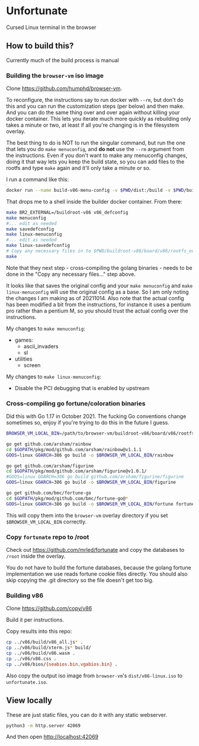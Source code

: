 # Unfortunate

Cursed Linux terminal in the browser

## How to build this?

Currently much of the build process is manual




### Building the `browser-vm` iso image

Clone <https://github.com/humphd/browser-vm>.

To reconfigure, the instructions say to run docker with `--rm`, but don't do this and you can run the customization steps (per below) and then make. And you can do the same thing over and over again without killing your docker container. This lets you iterate much more quickly as rebuilding only takes a minute or two, at least if all you're changing is in the filesystem overlay.

The best thing to do is NOT to run the singular command, but run the one that lets you do `make menuconfig`, and **do not** use the `--rm` argument from the instructions. Even if you don't want to make any menuconfig changes, doing it that way lets you keep the build state, so you can add files to the rootfs and type `make` again and it'll only take a minute or so.

I run a command like this:

```sh
docker run --name build-v86-menu-config -v $PWD/dist:/build -v $PWD/buildroot-v86/:/buildroot-v86 -it --entrypoint bash buildroot
```

That drops me to a shell inside the builder docker container. From there:

```sh
make BR2_EXTERNAL=/buildroot-v86 v86_defconfig
make menuconfig
#... edit as needed
make savedefconfig
make linux-menuconfig
#... edit as needed
make linux-savedefconfig
# Copy any necessary files in to $PWD/buildroot-v86/board/v86/rootfs_overlay
make
```

Note that they next step - cross-compiling the golang binaries - needs to be done in the "Copy any necessary files..." step above.

It looks like that saves the original config and your `make menuconfig` and `make linux-menuconfig` will use the original config as a base. So I am only noting the changes I am making as of 20211014. Also note that the actual config has been modified a bit from the instructions, for instance it uses a pentium pro rather than a pentium M, so you should trust the actual config over the instructions.

My changes to `make menuconfig`:

* games:
  * ascii_invaders
  * sl
* utilities
  * screen

My changes to `make linux-menuconfig`:

* Disable the PCI debugging that is enabled by upstream

### Cross-compiling go fortune/coloration binaries

Did this with Go 1.17 in October 2021.
The fucking Go conventions change sometimes so, enjoy if you're trying to do this in the future I guess.

```sh
BROWSER_VM_LOCAL_BIN=/path/to/browser-vm/buildroot-v86/board/v86/rootfs_overlay/usr/local/bin/

go get github.com/arsham/rainbow
cd $GOPATH/pkg/mod/github.com/arsham/rainbow@v1.1.1
GOOS=linux GOARCH=386 go build -o $BROWSER_VM_LOCAL_BIN/rainbow

go get github.com/arsham/figurine
cd $GOPATH/pkg/mod/github.com/arsham/figurine@v1.0.1/
#GOOS=linux GOARCH=386 go build github.com/arsham/figurine/figurine
GOOS=linux GOARCH=386 go build -o $BROWSER_VM_LOCAL_BIN/figurine

go get github.com/bmc/fortune-go
cd $GOPATH/pkg/mod/github.com/bmc/fortune-go@*
GOOS=linux GOARCH=386 go build -o $BROWSER_VM_LOCAL_BIN/fortune fortune.go
```

This will copy them into the `browser-vm` overlay directory if you set `$BROWSER_VM_LOCAL_BIN` correctly.

### Copy `fortunate` repo to /root

Check out <https://github.com/mrled/fortunate> and copy the databases to `/root` inside the overlay.

You do not have to build the fortune databases, because the golang fortune implementation we use reads fortune cookie files directly. You should also skip copying the .git directory so the file doesn't get too big.

### Building v86

Clone <https://github.com/copy/v86>

Build it per instructions.

Copy results into this repo:

```sh
cp ../v86/build/v86_all.js* .
cp ../v86/build/xterm.js* build/
cp ../v86/build/v86.wasm .
cp ../v86/v86.css .
cp ../v86/bios/{seabios.bin,vgabios.bin} .
```

Also copy the output iso image from `browser-vm`'s `dist/v86-linux.iso` to `unfortunate.iso`.

## View locally

These are just static files, you can do it with any static webserver.

```sh
python3 -m http.server 42069
```

And then open <http://localhost:42069>
